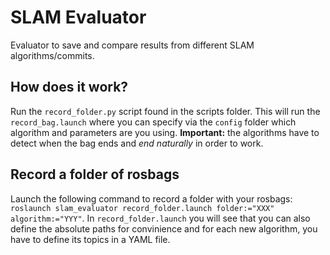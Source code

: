 # SLAM Evaluator
Evaluator to save and compare results from different SLAM algorithms/commits.

## How does it work?
Run the ``record_folder.py`` script found in the scripts folder.
This will run the ``record_bag.launch`` where you can specify via the ``config`` folder which algorithm and parameters are you using.
****Important:**** the algorithms have to detect when the bag ends and *end naturally* in order to work.

## Record a folder of rosbags
Launch the following command to record a folder with your rosbags: ``roslaunch slam_evaluator record_folder.launch folder:="XXX" algorithm:="YYY"``. In ``record_folder.launch`` you will see that you can also define the absolute paths for convinience and for each new algorithm, you have to define its topics in a YAML file.
